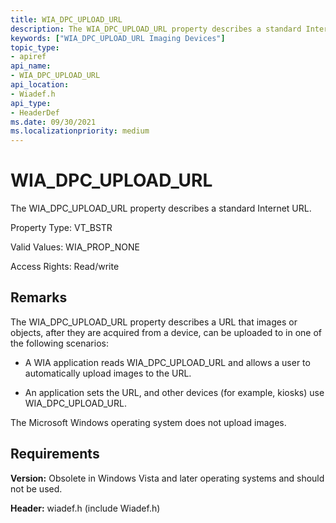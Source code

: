 ```yaml
---
title: WIA_DPC_UPLOAD_URL
description: The WIA_DPC_UPLOAD_URL property describes a standard Internet URL.
keywords: ["WIA_DPC_UPLOAD_URL Imaging Devices"]
topic_type:
- apiref
api_name:
- WIA_DPC_UPLOAD_URL
api_location:
- Wiadef.h
api_type:
- HeaderDef
ms.date: 09/30/2021
ms.localizationpriority: medium
---
```


# WIA_DPC_UPLOAD_URL

The WIA_DPC_UPLOAD_URL property describes a standard Internet URL.

Property Type: VT_BSTR

Valid Values: WIA_PROP_NONE

Access Rights: Read/write

## Remarks

The WIA_DPC_UPLOAD_URL property describes a URL that images or objects, after they are acquired from a device, can be uploaded to in one of the following scenarios:

- A WIA application reads WIA_DPC_UPLOAD_URL and allows a user to automatically upload images to the URL.

- An application sets the URL, and other devices (for example, kiosks) use WIA_DPC_UPLOAD_URL.

The Microsoft Windows operating system does not upload images.

## Requirements

**Version:** Obsolete in Windows Vista and later operating systems and should not be used.

**Header:** wiadef.h (include Wiadef.h)
